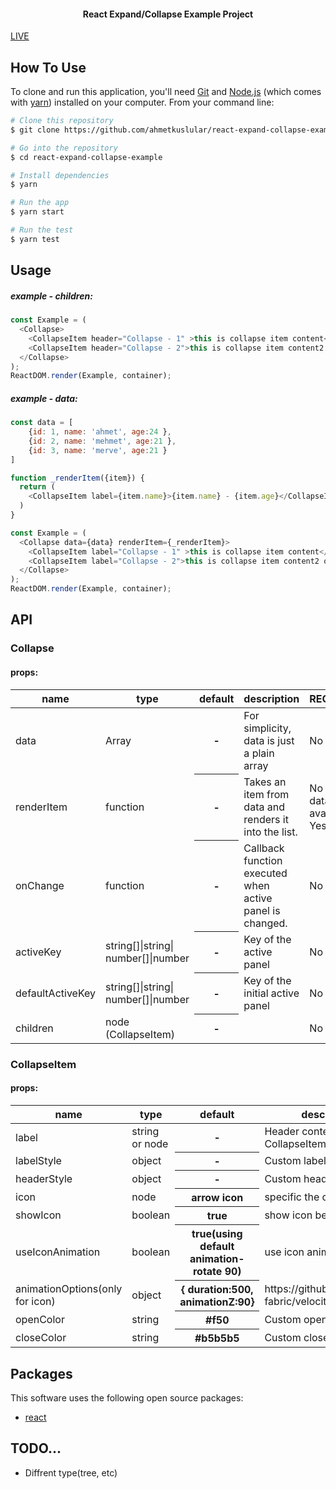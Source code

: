 <h4 align="center"> React Expand/Collapse Example Project </h4>

[LIVE](https://ahmetkuslular.github.io/ak-react-collapse/)

## How To Use

To clone and run this application, you'll need [Git](https://git-scm.com) and [Node.js](https://nodejs.org/en/download/) (which comes with [yarn](https://yarnpkg.com)) installed on your computer. From your command line:

```bash
# Clone this repository
$ git clone https://github.com/ahmetkuslular/react-expand-collapse-example.git

# Go into the repository
$ cd react-expand-collapse-example

# Install dependencies
$ yarn

# Run the app
$ yarn start

# Run the test
$ yarn test
```
## Usage

##### example - children:
```js
const Example = (
  <Collapse>
    <CollapseItem header="Collapse - 1" >this is collapse item content</CollapseItem>
    <CollapseItem header="Collapse - 2">this is collapse item content2 or other</CollapseItem>
  </Collapse>
);
ReactDOM.render(Example, container);
```

##### example - data:
```js
const data = [
    {id: 1, name: 'ahmet', age:24 },
    {id: 2, name: 'mehmet', age:21 },
    {id: 3, name: 'merve', age:21 }
]

function _renderItem({item}) {
  return (
    <CollapseItem label={item.name}>{item.name} - {item.age}</CollapseItem>
  )   
}

const Example = (
  <Collapse data={data} renderItem={_renderItem}>
    <CollapseItem label="Collapse - 1" >this is collapse item content</CollapseItem>
    <CollapseItem label="Collapse - 2">this is collapse item content2 or other</CollapseItem>
  </Collapse>
);
ReactDOM.render(Example, container);
```

## API

### Collapse

#### props:

<table class="table table-bordered table-striped">
    <thead>
    <tr>
        <th style="width: 100px;">name</th>
        <th style="width: 50px;">type</th>
        <th>default</th>
        <th>description</th>
        <th>REQUIRED</th>
    </tr>
    </thead>
    <tbody>
      <tr>
          <td>data</td>
          <td>Array<String></td>
          <th>-</th>
          <td>For simplicity, data is just a plain array</td>
          <td>No</td>
      </tr>
       <tr>
            <td>renderItem</td>
            <td>function</td>
            <th>-</th>
            <td>Takes an item from data and renders it into the list.</td>
            <td>No / if data is available Yes </td>
        </tr>
        <tr>
            <td>onChange</td>
            <td>function</td>
            <th>-</th>
            <td>Callback function executed when active panel is changed.</td>
            <td> No</td>
        </tr>
        <tr>
            <td>activeKey</td>
            <td>string[]|string| number[]|number</td>
            <th>-</th>
            <td>Key of the active panel</td>
            <td> No</td>
        </tr>
         <tr>
            <td>defaultActiveKey</td>
            <td>string[]|string| number[]|number</td>
            <th>-</th>
            <td>Key of the initial active panel</td>
            <td> No</td>
        </tr>
        <tr>
                    <td>children</td>
                    <td>node (CollapseItem)</td>
                    <th>-</th>
                    <td></td>
                    <td> No</td>
                </tr>
    </tbody>
</table>

### CollapseItem

#### props:

<table class="table table-bordered table-striped">
    <thead>
    <tr>
        <th style="width: 100px;">name</th>
        <th style="width: 50px;">type</th>
        <th>default</th>
        <th>description</th>
        <th>REQUIRED</th>
    </tr>
    </thead>
    <tbody>
      <tr>
          <td>label</td>
          <td>string or node</td>
          <th>-</th>
          <td>Header content of CollapseItem</td>
          <td>No</td>
      </tr>
      <tr>
            <td>labelStyle</td>
            <td>object</td>
            <th>-</th>
            <td>Custom label style</td>
            <td>No</td>
        </tr>
        <tr>
            <td>headerStyle</td>
            <td>object</td>
            <th>-</th>
            <td>Custom header style</td>
            <td>No</td>
        </tr>
        <tr>
            <td>icon</td>
            <td>node</td>
            <th>arrow icon</th>
            <td>specific the custom icon.</td>
            <td>No</td>
        </tr>
        <tr>
            <td>showIcon</td>
            <td>boolean</td>
            <th>true</th>
            <td>show icon beside header</td>
            <td>No</td>
        </tr>
        <tr>
            <td>useIconAnimation</td>
            <td>boolean</td>
            <th>true(using default animation- rotate 90)</th>
            <td>use icon animation</td>
            <td>No</td>
        </tr>
         <tr>
            <td>animationOptions(only for icon)</td>
            <td>object</td>
            <th>{ duration:500, animationZ:90}</th>
            <td>https://github.com/google-fabric/velocity-react</td>
            <td>No</td>
        </tr>
         <tr>
            <td>openColor</td>
            <td>string</td>
            <th>#f50</th>
            <td>Custom open color</td>
            <td>No</td>
        </tr>
        <tr>
            <td>closeColor</td>
            <td>string</td>
            <th>#b5b5b5</th>
            <td>Custom close color</td>
            <td>No</td>
        </tr>
    </tbody>
</table>

## Packages

This software uses the following open source packages:

- [react](https://reactjs.org/)

## TODO...

- Diffrent type(tree, etc)
